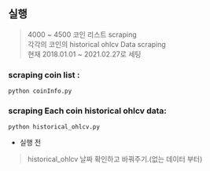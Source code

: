 ## 실행
> 4000 ~ 4500 코인 리스트 scraping   
> 각각의 코인의 historical ohlcv Data scraping   
> 현재 2018.01.01 ~ 2021.02.27로 세팅    

### scraping coin list :
``` python coinInfo.py ```

### scraping Each coin historical ohlcv data:
``` python historical_ohlcv.py ```

- 실행 전
> historical_ohlcv 날짜 확인하고 바꿔주기.(없는 데이터 부터)
